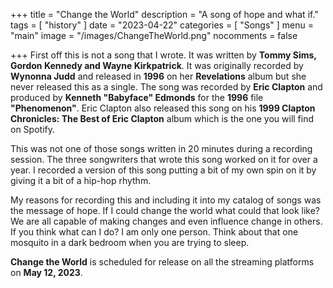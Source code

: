 +++
title = "Change the World"
description = "A song of hope and what if."
tags =  [
    "history"
]
date = "2023-04-22"
categories = [
    "Songs"
]
menu = "main"
image = "/images/ChangeTheWorld.png"
nocomments = false

+++
First off this is not a song that I wrote.  It was written by **Tommy Sims, Gordon Kennedy and Wayne Kirkpatrick**.  It was originally recorded by **Wynonna Judd** and released in **1996** on her **Revelations** album but she never released this as a single.  The song was recorded by **Eric Clapton** and produced by **Kenneth "Babyface" Edmonds** for the **1996** file **"Phenomenon"**.  Eric Clapton also released this song on his **1999 Clapton Chronicles: The Best of Eric Clapton** album which is the one you will find on Spotify.

This was not one of those songs written in 20 minutes during a recording session.  The three songwriters that wrote this song worked on it for over a year.  I recorded a version of this song putting a bit of my own spin on it by giving it a bit of a hip-hop rhythm.  

My reasons for recording this and including it into my catalog of songs was the message of hope.  If I could change the world what could that look like?  We are all capable of making changes and even influence change in others.  If you think what can I do? I am only one person.  Think about that one mosquito in a dark bedroom when you are trying to sleep.

**Change the World** is scheduled for release on all the streaming platforms on **May 12, 2023**.